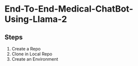 # End-To-End-Medical-ChatBot-Using-Llama-2

## Steps

1. Create a Repo
2. Clone in Local Repo
3. Create an Environment

